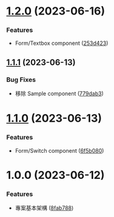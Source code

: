# [1.2.0](https://github.com/boruei-chen/materials/compare/v1.1.1...v1.2.0) (2023-06-16)


### Features

* Form/Textbox component ([253d423](https://github.com/boruei-chen/materials/commit/253d4230c52aedf16cf5ba84feef23b7f388be22))

## [1.1.1](https://github.com/boruei-chen/materials/compare/v1.1.0...v1.1.1) (2023-06-13)


### Bug Fixes

* 移除 Sample component ([779dab3](https://github.com/boruei-chen/materials/commit/779dab3460df3d11458ab3bddc1490cab42345e2))

# [1.1.0](https://github.com/boruei-chen/materials/compare/v1.0.0...v1.1.0) (2023-06-13)


### Features

* Form/Switch component ([6f5b080](https://github.com/boruei-chen/materials/commit/6f5b080b105ed5964edcc0e4ff2ab8c6430ad312))

# 1.0.0 (2023-06-12)


### Features

* 專案基本架構 ([8fab788](https://github.com/boruei-chen/materials/commit/8fab78892eaff1bef8116991cf4ae421a5c870a7))
